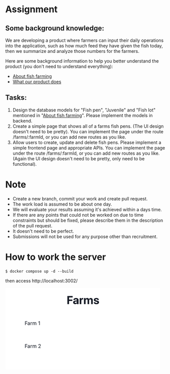 # Assignment

## Some background knowledge:

We are developing a product where farmers can input their daily operations into the application, such as how much feed they have given the fish today, then we summarize and analyze those numbers for the farmers.

Here are some background information to help you better understand the product (you don't need to understand everything):

- [About fish farming](AboutFishFarming.md)
- [What our product does](WhatOurProductDoes.md)

## Tasks:

1. Design the database models for "Fish pen", "Juvenile" and "Fish lot" mentioned in "[About fish farming](AboutFishFarming.md)". Please implement the models in backend.
2. Create a simple page that shows all of a farms fish pens. (The UI design doesn't need to be pretty). You can implement the page under the route /farms/:farmId, or you can add new routes as you like.
3. Allow users to create, update and delete fish pens. Please implement a simple frontend page and appropriate APIs. You can implement the page under the route /farms/:farmId, or you can add new routes as you like. (Again the UI design doesn't need to be pretty, only need to be functional).


# Note
- Create a new branch, commit your work and create pull request.
- The work load is assumed to be about one day.
- We will evaluate your results assuming it's achieved within a days time.
- If there are any points that could not be worked on due to time constraints but should be fixed, please describe them in the description of the pull request.
- It doesn't need to be perfect.
- Submissions will not be used for any purpose other than recruitment.


# How to work the server
```
$ docker compose up -d --build
```

then access http://localhost:3002/

![](/images/screenshot.png)
